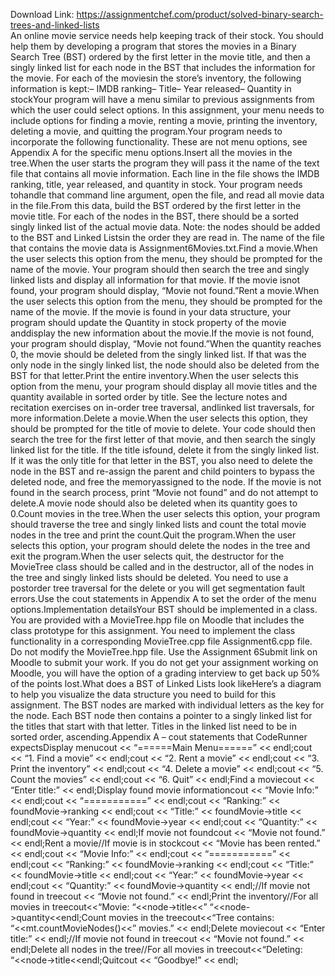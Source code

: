 Download Link: https://assignmentchef.com/product/solved-binary-search-trees-and-linked-lists
<br>
An online movie service needs help keeping track of their stock. You should help them by developing a program that stores the movies in a Binary Search Tree (BST) ordered by the first letter in the movie title, and then a singly linked list for each node in the BST that includes the information for the movie. For each of the moviesin the store’s inventory, the following information is kept:– IMDB ranking– Title– Year released– Quantity in stockYour program will have a menu similar to previous assignments from which the user could select options. In this assignment, your menu needs to include options for finding a movie, renting a movie, printing the inventory, deleting a movie, and quitting the program.Your program needs to incorporate the following functionality. These are not menu options, see Appendix A for the specific menu options.Insert all the movies in the tree.When the user starts the program they will pass it the name of the text file that contains all movie information. Each line in the file shows the IMDB ranking, title, year released, and quantity in stock. Your program needs tohandle that command line argument, open the file, and read all movie data in the file.From this data, build the BST ordered by the first letter in the movie title. For each of the nodes in the BST, there should be a sorted singly linked list of the actual movie data. Note: the nodes should be added to the BST and Linked Listsin the order they are read in. The name of the file that contains the movie data is Assignment6Movies.txt.Find a movie.When the user selects this option from the menu, they should be prompted for the name of the movie. Your program should then search the tree and singly linked lists and display all information for that movie. If the movie isnot found, your program should display, “Movie not found.”Rent a movie.When the user selects this option from the menu, they should be prompted for the name of the movie. If the movie is found in your data structure, your program should update the Quantity in stock property of the movie anddisplay the new information about the movie.If the movie is not found, your program should display, “Movie not found.”When the quantity reaches 0, the movie should be deleted from the singly linked list. If that was the only node in the singly linked list, the node should also be deleted from the BST for that letter.Print the entire inventory.When the user selects this option from the menu, your program should display all movie titles and the quantity available in sorted order by title. See the lecture notes and recitation exercises on in-order tree traversal, andlinked list traversals, for more information.Delete a movie.When the user selects this option, they should be prompted for the title of movie to delete. Your code should then search the tree for the first letter of that movie, and then search the singly linked list for the title. If the title isfound, delete it from the singly linked list. If it was the only title for that letter in the BST, you also need to delete the node in the BST and re-assign the parent and child pointers to bypass the deleted node, and free the memoryassigned to the node. If the movie is not found in the search process, print “Movie not found” and do not attempt to delete.A movie node should also be deleted when its quantity goes to 0.Count movies in the tree.When the user selects this option, your program should traverse the tree and singly linked lists and count the total movie nodes in the tree and print the count.Quit the program.When the user selects this option, your program should delete the nodes in the tree and exit the program.When the user selects quit, the destructor for the MovieTree class should be called and in the destructor, all of the nodes in the tree and singly linked lists should be deleted. You need to use a postorder tree traversal for the delete or you will get segmentation fault errors.Use the cout statements in Appendix A to set the order of the menu options.Implementation detailsYour BST should be implemented in a class. You are provided with a MovieTree.hpp file on Moodle that includes the class prototype for this assignment. You need to implement the class functionality in a corresponding MovieTree.cpp file  Assignment6.cpp file. Do not modify the MovieTree.hpp file. Use the Assignment 6Submit link on Moodle to submit your work. If you do not get your assignment working on Moodle, you will have the option of a grading interview to get back up  50% of the points lost.What does a BST of Linked Lists look likeHere’s a diagram to help you visualize the data structure you need to build for this assignment. The BST nodes are marked with individual letters as the key for the node. Each BST node then contains a pointer to a singly linked list for the titles that start with that letter. Titles in the linked list need to be in sorted order, ascending.Appendix A – cout statements that CodeRunner expectsDisplay menucout &lt;&lt; “======Main Menu======” &lt;&lt; endl;cout &lt;&lt; “1. Find a movie” &lt;&lt; endl;cout &lt;&lt; “2. Rent a movie” &lt;&lt; endl;cout &lt;&lt; “3. Print the inventory” &lt;&lt; endl;cout &lt;&lt; “4. Delete a movie” &lt;&lt; endl;cout &lt;&lt; “5. Count the movies” &lt;&lt; endl;cout &lt;&lt; “6. Quit” &lt;&lt; endl;Find a moviecout &lt;&lt; “Enter title:” &lt;&lt; endl;Display found movie informationcout &lt;&lt; “Movie Info:” &lt;&lt; endl;cout &lt;&lt; “===========” &lt;&lt; endl;cout &lt;&lt; “Ranking:” &lt;&lt; foundMovie-&gt;ranking &lt;&lt; endl;cout &lt;&lt; “Title:” &lt;&lt; foundMovie-&gt;title &lt;&lt; endl;cout &lt;&lt; “Year:” &lt;&lt; foundMovie-&gt;year &lt;&lt; endl;cout &lt;&lt; “Quantity:” &lt;&lt; foundMovie-&gt;quantity &lt;&lt; endl;If movie not foundcout &lt;&lt; “Movie not found.” &lt;&lt; endl;Rent a movie//If movie is in stockcout &lt;&lt; “Movie has been rented.” &lt;&lt; endl;cout &lt;&lt; “Movie Info:” &lt;&lt; endl;cout &lt;&lt; “===========” &lt;&lt; endl;cout &lt;&lt; “Ranking:” &lt;&lt; foundMovie-&gt;ranking &lt;&lt; endl;cout &lt;&lt; “Title:” &lt;&lt; foundMovie-&gt;title &lt;&lt; endl;cout &lt;&lt; “Year:” &lt;&lt; foundMovie-&gt;year &lt;&lt; endl;cout &lt;&lt; “Quantity:” &lt;&lt; foundMovie-&gt;quantity &lt;&lt; endl;//If movie not found in treecout &lt;&lt; “Movie not found.” &lt;&lt; endl;Print the inventory//For all movies in treecout&lt;&lt;“Movie: “&lt;&lt;node-&gt;title&lt;&lt;” “&lt;&lt;node-&gt;quantity&lt;&lt;endl;Count movies in the treecout&lt;&lt;“Tree contains: “&lt;&lt;mt.countMovieNodes()&lt;&lt;” movies.” &lt;&lt; endl;Delete moviecout &lt;&lt; “Enter title:” &lt;&lt; endl;//If movie not found in treecout &lt;&lt; “Movie not found.” &lt;&lt; endl;Delete all nodes in the tree//For all movies in treecout&lt;&lt;“Deleting: “&lt;&lt;node-&gt;title&lt;&lt;endl;Quitcout &lt;&lt; “Goodbye!” &lt;&lt; endl;